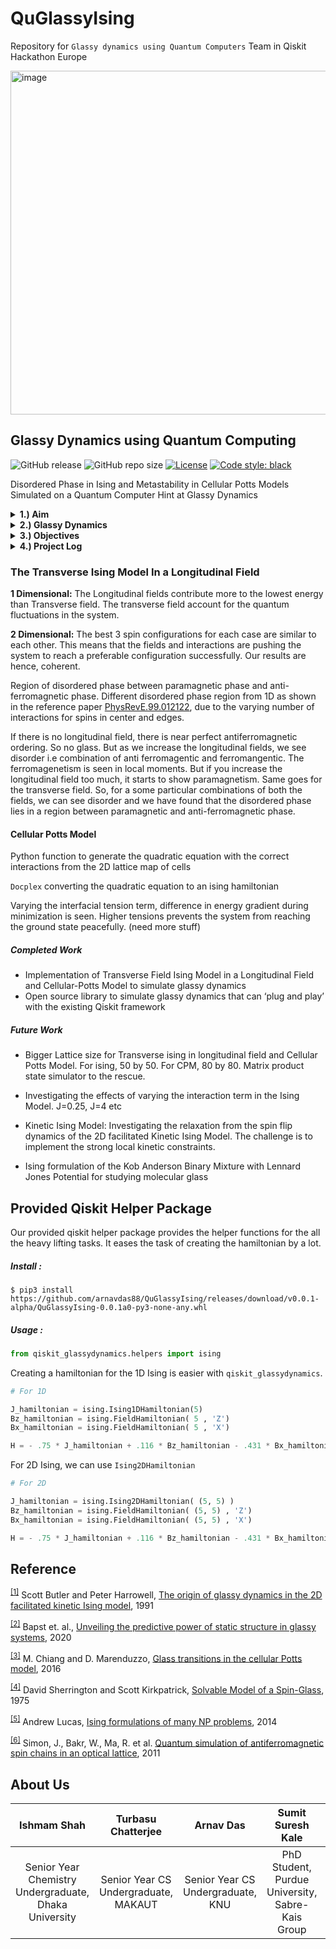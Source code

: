 # QuGlassyIsing
Repository for `Glassy dynamics using Quantum Computers` Team in Qiskit Hackathon Europe


<img width="550" alt="image" src="https://user-images.githubusercontent.com/38852529/120808929-2c45b000-c567-11eb-8343-d8f36f9014cc.png">

## Glassy Dynamics using Quantum Computing

![GitHub release](https://img.shields.io/github/v/release/arnavdas88/QuGlassyIsing?include_prereleases)
![GitHub repo size](https://img.shields.io/github/repo-size/arnavdas88/QuGlassyIsing)
[![License](https://img.shields.io/badge/License-Apache%202.0-yellow.svg)](https://opensource.org/licenses/Apache-2.0)
[![Code style: black](https://img.shields.io/badge/code%20style-black-000000.svg)](https://github.com/psf/black)


Disordered Phase in Ising and Metastability in Cellular Potts Models Simulated on a Quantum Computer Hint at Glassy Dynamics

<details><summary><b>1.) Aim</b></summary>

<hr>
Understanding the <b>nature of glass</b> is one of the longstanding fundamental problems of Natural Sciences. Simulating quantum properties on a quantum device inherently comes with a faster and more accurate description of the system. Hence we propose to study the dynamics of glass using quantum computers. 

This problem statement falls in the category of “Application of Quantum Computing” in “Computational Natural Sciences”
<hr>
  
</details>


<details><summary><b>2.) Glassy Dynamics</b></summary>

<hr>
Any kind of arrested liquid system falls under glassy systems. But simulating a glassy system is a still an unsolved problem. Although many theories have been put forward over the years, a one-size-fits-all theory still remains an open problem in the field of natural sciences. 
<hr>
  
</details>


<details><summary><b>3.) Objectives</b></summary>
  
<hr>

-  If glassy systems arise in two different toy models from two different fields: 
   - Transverse Ising Model in Longitudinal Field
   - Cellular Potts Model
- Pushing the boundaries of NISQ era computing applications by simulating the dynamics of glass on hardware suitable for NISQ Devices
- Kickstart a new area of research for the quantum computing in natural sciences community
- Proposed Qiskit Module and Tutorial

<hr>
  
</details>

<details><summary><b>4.) Project Log</b></summary>
  
<hr>

- 1st week: Read Deepmind's Glassy Dynamics Paper. Can it be replicated using NISQ era QC? The answer turned out to be a resounding 'NO'. Decided to implement 2D faciliated Kinetic Ising Model. Read the Hubbard Model implementation using VQE. Do we need creation/annihilation operator for our project as it was used there? No. Just Ising formulations of our model is necessary. Read about probable use of QML in our work. No appropriate use found that can be implementated in the hackathon's time frame. But looked like an interesting research problem to pursue afterwards. 
- 2nd week: The penalty function formulations required to impose the local constraints in the 2D facilitated Kinetic Model requires more extensive study. This is not doable in the project timeline. Made a report and presentation on it and we discussed and decided to do it post hackathon. The report has been uploaded. We decided on implentating a Transverse Ising Model in a longitudinal field, which shows disordered phases according to the few papers that we read. This could show hint at glassiness: a temporal state between two magentic phases observed during Transition. 
- 3rd week: Started Cellular Potts Model implementation. Made helper functions in python to generate the equations for CPM to define the correct interactions among the cells. Learnt that varying the interactions will show us the metastablities during minimization that is a characteristics of a glassy system. It would be awesome if the relaxation could be shown, but that seems to be impossible as we can not exactly track the center of mass of the cells when converted to the ising formulation. The Ising formulations of the equations were made as well. Looking good so far! Maybe, we finally found two models that we can finish within the deadline?!?
-  4th week: TOTAL CHAOS! Doable within time, but so much work! Started building the proposed Qiskit Module as we have our formulations ready. Pushed our personal computers to the limit. The run of the results came in and looking good so far! There are good evidence of the disordered phases and flucations that we wanted to show in our model. Time to write the report and make the video! It has been a fun journey. First two weeks, we tried a lot of stuff that did not work as of now, but we got a lot of ideas that we would love to pursue in the future!

<hr>
  
</details>



### The Transverse Ising Model In a Longitudinal Field


**1 Dimensional:** The Longitudinal fields contribute more to the lowest energy than Transverse field. The transverse field account for the quantum fluctuations in the system. 

**2 Dimensional:** The best 3 spin configurations for each case are similar to each other. This means that the fields and interactions are pushing the system to reach a preferable configuration successfully. Our results are hence, coherent. 

Region of disordered phase between paramagnetic phase and anti-ferromagnetic phase. Different disordered phase region from 1D as shown in the reference paper [PhysRevE.99.012122](https://journals.aps.org/pre/abstract/10.1103/PhysRevE.99.012122), due to the varying number of interactions for spins in center and edges.

If there is no longitudinal field, there is near perfect antiferromagnetic ordering. So no glass. But as we increase the longitudinal fields, we see disorder i.e combination of anti ferromagentic and ferromangentic. The ferromagenetism is seen in local moments. But if you increase the longitudinal field too much, it starts to show paramagnetism. Same goes for the transverse field. So, for a some particular combinations of both the fields, we can see disorder and we have found that the disordered phase lies in a region between paramagnetic and anti-ferromagnetic phase.



#### Cellular Potts Model

Python function to generate the quadratic equation with the correct interactions from the 2D lattice map of cells

`Docplex` converting the quadratic equation to an ising hamiltonian

Varying the interfacial tension term, difference in energy gradient during minimization is seen. Higher tensions prevents the system from reaching the ground state peacefully. (need more stuff)


##### Completed Work
- Implementation of Transverse Field Ising Model in a Longitudinal Field and Cellular-Potts Model to simulate glassy dynamics 
- Open source library to simulate glassy dynamics that can ‘plug and play’ with the existing Qiskit framework

##### Future Work
- Bigger Lattice size for Transverse ising in longitudinal field and Cellular Potts Model. For ising, 50 by 50. For CPM, 80 by 80. Matrix product state simulator to the rescue.

- Investigating the effects of varying the interaction term in the Ising Model. J=0.25, J=4 etc

- Kinetic Ising Model: Investigating the relaxation from the spin flip dynamics of the 2D facilitated Kinetic Ising Model. The challenge is to implement the strong local kinetic constraints.

- Ising formulation of the Kob Anderson Binary Mixture with Lennard Jones Potential for studying molecular glass


## Provided Qiskit Helper Package

Our provided qiskit helper package provides the helper functions for the all the heavy lifting tasks. It eases the task of creating the hamiltonian by a lot.

##### Install :

```shell
$ pip3 install https://github.com/arnavdas88/QuGlassyIsing/releases/download/v0.0.1-alpha/QuGlassyIsing-0.0.1a0-py3-none-any.whl
```

##### Usage :

```python
from qiskit_glassydynamics.helpers import ising
```

Creating a hamiltonian for the 1D Ising is easier with `qiskit_glassydynamics`.

```python
# For 1D

J_hamiltonian = ising.Ising1DHamiltonian(5)
Bz_hamiltonian = ising.FieldHamiltonian( 5 , 'Z')
Bx_hamiltonian = ising.FieldHamiltonian( 5 , 'X')

H = - .75 * J_hamiltonian + .116 * Bz_hamiltonian - .431 * Bx_hamiltonian
```

For 2D Ising, we can use `Ising2DHamiltonian`

```python
# For 2D

J_hamiltonian = ising.Ising2DHamiltonian( (5, 5) )
Bz_hamiltonian = ising.FieldHamiltonian( (5, 5) , 'Z')
Bx_hamiltonian = ising.FieldHamiltonian( (5, 5) , 'X')

H = - .75 * J_hamiltonian + .116 * Bz_hamiltonian - .431 * Bx_hamiltonian
```


## Reference

<sup><a href="https://doi.org/10.1063/1.461768">[1]</a></sup> Scott Butler and Peter Harrowell, [The origin of glassy dynamics in the 2D facilitated kinetic Ising model](https://doi.org/10.1063/1.461768), 1991

<sup><a href="https://www.nature.com/articles/s41567-020-0842-8">[2]</a></sup> Bapst et. al., [Unveiling the predictive power of static structure in glassy systems](https://www.nature.com/articles/s41567-020-0842-8), 2020

<sup><a href="https://iopscience.iop.org/article/10.1209/0295-5075/116/28009/meta#:~:text=We%20map%20out%20the%20phase,that%20this%20phase%20is%20glassy.">[3]</a></sup> M. Chiang and D. Marenduzzo, [Glass transitions in the cellular Potts model](https://iopscience.iop.org/article/10.1209/0295-5075/116/28009/meta#:~:text=We%20map%20out%20the%20phase,that%20this%20phase%20is%20glassy.), 2016

<sup><a href="https://journals.aps.org/prl/abstract/10.1103/PhysRevLett.35.1792">[4]</a></sup> David Sherrington and Scott Kirkpatrick, [Solvable Model of a Spin-Glass](https://journals.aps.org/prl/abstract/10.1103/PhysRevLett.35.1792), 1975

<sup><a href="https://www.frontiersin.org/article/10.3389/fphy.2014.00005">[5]</a></sup> Andrew Lucas, [Ising formulations of many NP problems](https://www.frontiersin.org/article/10.3389/fphy.2014.00005), 2014

<sup><a href="https://doi.org/10.1038/nature09994">[6]</a></sup> Simon, J., Bakr, W., Ma, R. et al. [Quantum simulation of antiferromagnetic spin chains in an optical lattice](https://doi.org/10.1038/nature09994), 2011



## About Us

| Ishmam Shah | Turbasu Chatterjee | Arnav Das | Sumit Suresh Kale | Rishabh Gupta | 
| :---: | :---: | :---: | :---: | :---: |
| Senior Year Chemistry Undergraduate, Dhaka University | Senior Year CS Undergraduate, MAKAUT | Senior Year CS Undergraduate, KNU | PhD Student, Purdue University, Sabre-Kais Group | PhD Student, Purdue University, Sabre-Kais Group |
